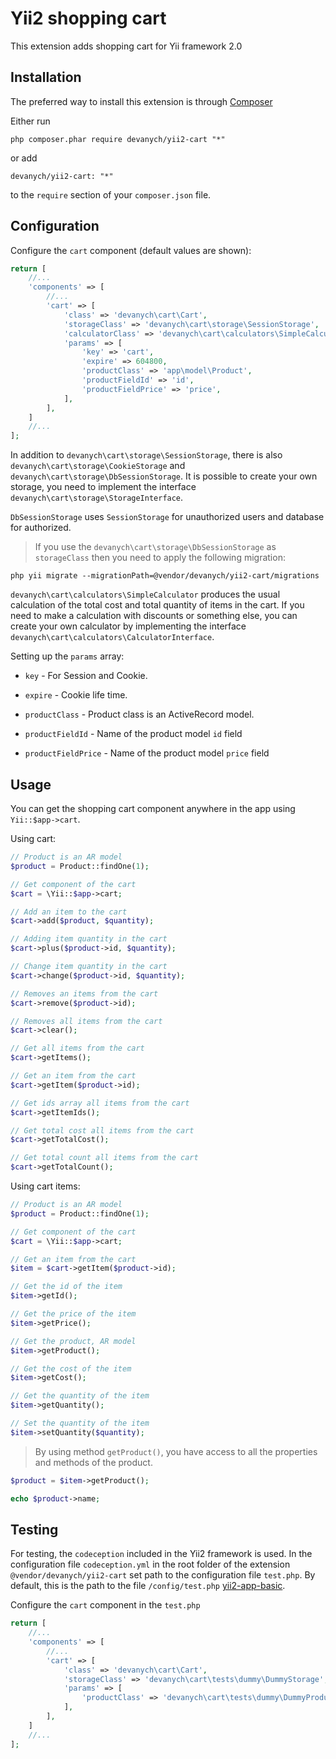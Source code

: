 # Yii2 shopping cart 

This extension adds shopping cart for Yii framework 2.0

## Installation

The preferred way to install this extension is through [Composer](https://getcomposer.org/download/)

Either run

```
php composer.phar require devanych/yii2-cart "*"
```

or add

```
devanych/yii2-cart: "*"
```

to the ```require``` section of your ```composer.json``` file.

## Configuration

Configure the ```cart``` component (default values are shown):

```php
return [
    //...
    'components' => [
        //...
        'cart' => [
            'class' => 'devanych\cart\Cart',
            'storageClass' => 'devanych\cart\storage\SessionStorage',
            'calculatorClass' => 'devanych\cart\calculators\SimpleCalculator',
            'params' => [
                'key' => 'cart',
                'expire' => 604800,
                'productClass' => 'app\model\Product',
                'productFieldId' => 'id',
                'productFieldPrice' => 'price',
            ],
        ],
    ]
    //...
];
```

In addition to ```devanych\cart\storage\SessionStorage```, there is also ```devanych\cart\storage\CookieStorage``` and ```devanych\cart\storage\DbSessionStorage```. It is possible to create your own storage, you need to implement the interface ```devanych\cart\storage\StorageInterface```.

```DbSessionStorage``` uses ```SessionStorage``` for unauthorized users and database for authorized.

> If you use the ```devanych\cart\storage\DbSessionStorage``` as ```storageClass``` then you need to apply the following migration:

```
php yii migrate --migrationPath=@vendor/devanych/yii2-cart/migrations
```

```devanych\cart\calculators\SimpleCalculator``` produces the usual calculation of the total cost and total quantity of items in the cart. If you need to make a calculation with discounts or something else, you can create your own calculator by implementing the interface ```devanych\cart\calculators\CalculatorInterface```.

Setting up the ```params``` array: 

* ```key``` - For Session and Cookie.

* ```expire``` - Cookie life time.

* ```productClass``` - Product class is an ActiveRecord model.

* ```productFieldId``` - Name of the product model ```id``` field

* ```productFieldPrice``` - Name of the product model ```price``` field

## Usage

You can get the shopping cart component anywhere in the app using ```Yii::$app->cart```.

Using cart:

```php
// Product is an AR model
$product = Product::findOne(1);

// Get component of the cart
$cart = \Yii::$app->cart;

// Add an item to the cart
$cart->add($product, $quantity);

// Adding item quantity in the cart
$cart->plus($product->id, $quantity);

// Change item quantity in the cart
$cart->change($product->id, $quantity);

// Removes an items from the cart
$cart->remove($product->id);

// Removes all items from the cart
$cart->clear();

// Get all items from the cart
$cart->getItems();

// Get an item from the cart
$cart->getItem($product->id);

// Get ids array all items from the cart
$cart->getItemIds();

// Get total cost all items from the cart
$cart->getTotalCost();

// Get total count all items from the cart
$cart->getTotalCount();
```

Using cart items:

```php
// Product is an AR model
$product = Product::findOne(1);

// Get component of the cart
$cart = \Yii::$app->cart;

// Get an item from the cart
$item = $cart->getItem($product->id);

// Get the id of the item
$item->getId();

// Get the price of the item
$item->getPrice();

// Get the product, AR model
$item->getProduct();

// Get the cost of the item
$item->getCost();

// Get the quantity of the item
$item->getQuantity();

// Set the quantity of the item
$item->setQuantity($quantity);
```

> By using method ```getProduct()```, you have access to all the properties and methods of the product.

```php
$product = $item->getProduct();

echo $product->name;
```

## Testing

For testing, the ```codeception``` included in the Yii2 framework is used. In the configuration file ```codeception.yml``` in the root folder of the extension ```@vendor/devanych/yii2-cart``` set path to the configuration file ```test.php```. By default, this is the path to the file ```/config/test.php``` [yii2-app-basic](https://github.com/yiisoft/yii2-app-basic).

Configure the ```cart``` component in the ```test.php```

```php
return [
    //...
    'components' => [
        //...
        'cart' => [
            'class' => 'devanych\cart\Cart',
            'storageClass' => 'devanych\cart\tests\dummy\DummyStorage',
            'params' => [
                'productClass' => 'devanych\cart\tests\dummy\DummyProduct',
            ],
        ],
    ]
    //...
];
```